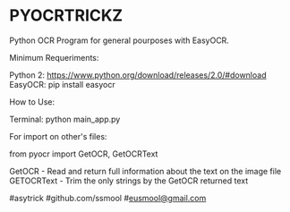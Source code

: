 # PYOCRTRICKZ
Python OCR Program for general pourposes with EasyOCR.

Minimum Requeriments:

Python 2: https://www.python.org/download/releases/2.0/#download
EasyOCR: pip install easyocr

How to Use:

Terminal: python main_app.py

For import on other's files:

from pyocr import GetOCR, GetOCRText

GetOCR - Read and return full information about the text on the image file
GETOCRText - Trim the only strings by the GetOCR returned text

#asytrick
#github.com/ssmool
#eusmool@gmail.com
